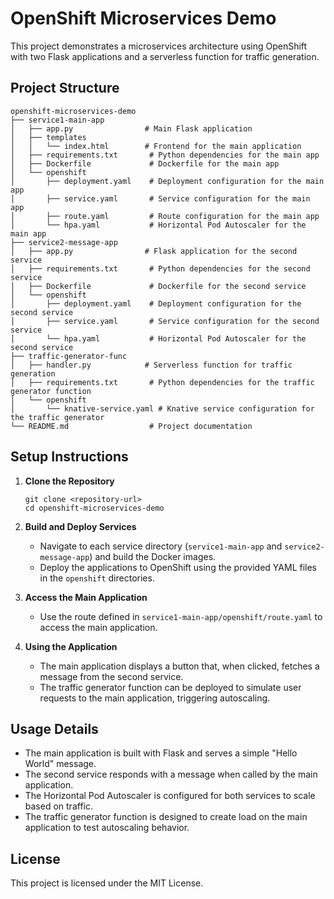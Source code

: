 # OpenShift Microservices Demo

This project demonstrates a microservices architecture using OpenShift with two Flask applications and a serverless function for traffic generation.

## Project Structure

```
openshift-microservices-demo
├── service1-main-app
│   ├── app.py                # Main Flask application
│   ├── templates
│   │   └── index.html        # Frontend for the main application
│   ├── requirements.txt       # Python dependencies for the main app
│   ├── Dockerfile             # Dockerfile for the main app
│   └── openshift
│       ├── deployment.yaml    # Deployment configuration for the main app
│       ├── service.yaml       # Service configuration for the main app
│       ├── route.yaml         # Route configuration for the main app
│       └── hpa.yaml           # Horizontal Pod Autoscaler for the main app
├── service2-message-app
│   ├── app.py                # Flask application for the second service
│   ├── requirements.txt       # Python dependencies for the second service
│   ├── Dockerfile             # Dockerfile for the second service
│   └── openshift
│       ├── deployment.yaml    # Deployment configuration for the second service
│       ├── service.yaml       # Service configuration for the second service
│       └── hpa.yaml           # Horizontal Pod Autoscaler for the second service
├── traffic-generator-func
│   ├── handler.py            # Serverless function for traffic generation
│   ├── requirements.txt       # Python dependencies for the traffic generator function
│   └── openshift
│       └── knative-service.yaml # Knative service configuration for the traffic generator
└── README.md                  # Project documentation
```

## Setup Instructions

1. **Clone the Repository**
   ```
   git clone <repository-url>
   cd openshift-microservices-demo
   ```

2. **Build and Deploy Services**
   - Navigate to each service directory (`service1-main-app` and `service2-message-app`) and build the Docker images.
   - Deploy the applications to OpenShift using the provided YAML files in the `openshift` directories.

3. **Access the Main Application**
   - Use the route defined in `service1-main-app/openshift/route.yaml` to access the main application.

4. **Using the Application**
   - The main application displays a button that, when clicked, fetches a message from the second service.
   - The traffic generator function can be deployed to simulate user requests to the main application, triggering autoscaling.

## Usage Details

- The main application is built with Flask and serves a simple "Hello World" message.
- The second service responds with a message when called by the main application.
- The Horizontal Pod Autoscaler is configured for both services to scale based on traffic.
- The traffic generator function is designed to create load on the main application to test autoscaling behavior.

## License

This project is licensed under the MIT License.
